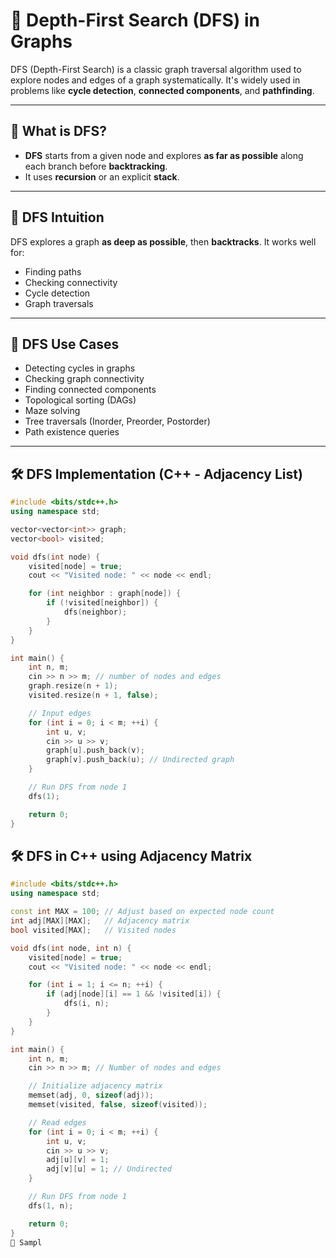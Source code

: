 # 🌲 Depth-First Search (DFS) in Graphs

DFS (Depth-First Search) is a classic graph traversal algorithm used to explore nodes and edges of a graph systematically. It's widely used in problems like **cycle detection**, **connected components**, and **pathfinding**.

---

## 📌 What is DFS?

- **DFS** starts from a given node and explores **as far as possible** along each branch before **backtracking**. 
- It uses **recursion** or an explicit **stack**.

---
## 🧠 DFS Intuition

DFS explores a graph **as deep as possible**, then **backtracks**. It works well for:
- Finding paths
- Checking connectivity
- Cycle detection
- Graph traversals

---


## 🔁 DFS Use Cases

- Detecting cycles in graphs
- Checking graph connectivity
- Finding connected components
- Topological sorting (DAGs)
- Maze solving
- Tree traversals (Inorder, Preorder, Postorder)
- Path existence queries

---

## 🛠️ DFS Implementation (C++ - Adjacency List)

```cpp
#include <bits/stdc++.h>
using namespace std;

vector<vector<int>> graph;
vector<bool> visited;

void dfs(int node) {
    visited[node] = true;
    cout << "Visited node: " << node << endl;

    for (int neighbor : graph[node]) {
        if (!visited[neighbor]) {
            dfs(neighbor);
        }
    }
}

int main() {
    int n, m;
    cin >> n >> m; // number of nodes and edges
    graph.resize(n + 1);
    visited.resize(n + 1, false);

    // Input edges
    for (int i = 0; i < m; ++i) {
        int u, v;
        cin >> u >> v;
        graph[u].push_back(v);
        graph[v].push_back(u); // Undirected graph
    }

    // Run DFS from node 1
    dfs(1);

    return 0;
}
```
## 🛠️ DFS in C++ using Adjacency Matrix

```cpp
#include <bits/stdc++.h>
using namespace std;

const int MAX = 100; // Adjust based on expected node count
int adj[MAX][MAX];   // Adjacency matrix
bool visited[MAX];   // Visited nodes

void dfs(int node, int n) {
    visited[node] = true;
    cout << "Visited node: " << node << endl;

    for (int i = 1; i <= n; ++i) {
        if (adj[node][i] == 1 && !visited[i]) {
            dfs(i, n);
        }
    }
}

int main() {
    int n, m;
    cin >> n >> m; // Number of nodes and edges

    // Initialize adjacency matrix
    memset(adj, 0, sizeof(adj));
    memset(visited, false, sizeof(visited));

    // Read edges
    for (int i = 0; i < m; ++i) {
        int u, v;
        cin >> u >> v;
        adj[u][v] = 1;
        adj[v][u] = 1; // Undirected
    }

    // Run DFS from node 1
    dfs(1, n);

    return 0;
}
🧪 Sampl
